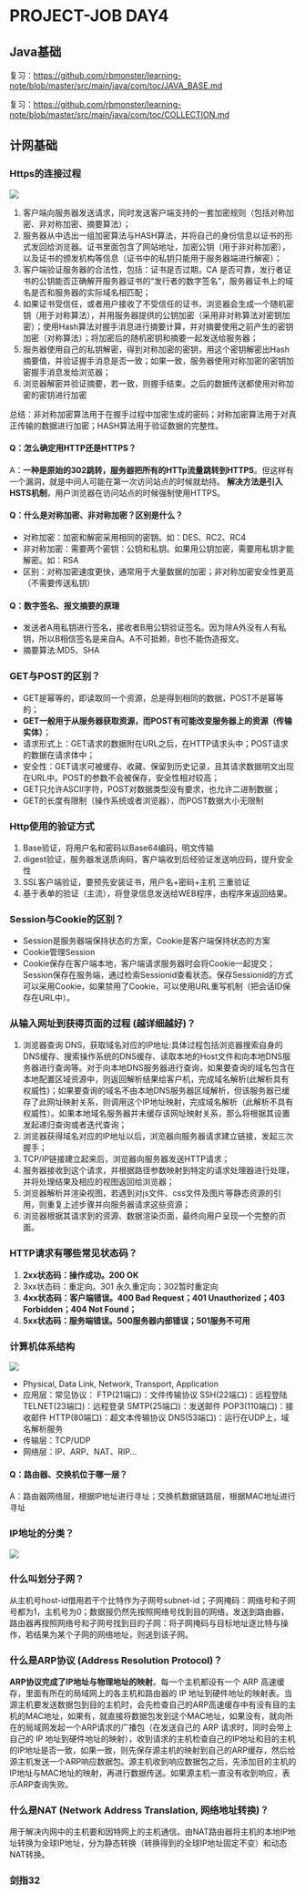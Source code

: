 # PROJECT-JOB DAY4
## Java基础
复习：https://github.com/rbmonster/learning-note/blob/master/src/main/java/com/toc/JAVA_BASE.md


复习：https://github.com/rbmonster/learning-note/blob/master/src/main/java/com/toc/COLLECTION.md
## 计网基础
### Https的连接过程

![](https://s2.loli.net/2022/03/15/HKcmCLagvfwuiNX.jpg)

1. 客户端向服务器发送请求，同时发送客户端支持的一套加密规则（包括对称加密、非对称加密、摘要算法）；
2. 服务器从中选出一组加密算法与HASH算法，并将自己的身份信息以证书的形式发回给浏览器。证书里面包含了网站地址，加密公钥（用于非对称加密），以及证书的颁发机构等信息（证书中的私钥只能用于服务器端进行解密）；
3. 客户端验证服务器的合法性，包括：证书是否过期，CA 是否可靠，发行者证书的公钥能否正确解开服务器证书的“发行者的数字签名”，服务器证书上的域名是否和服务器的实际域名相匹配；
4. 如果证书受信任，或者用户接收了不受信任的证书，浏览器会生成一个随机密钥（用于对称算法），并用服务器提供的公钥加密（采用非对称算法对密钥加密）；使用Hash算法对握手消息进行摘要计算，并对摘要使用之前产生的密钥加密（对称算法）；将加密后的随机密钥和摘要一起发送给服务器；
5. 服务器使用自己的私钥解密，得到对称加密的密钥，用这个密钥解密出Hash摘要值，并验证握手消息是否一致；如果一致，服务器使用对称加密的密钥加密握手消息发给浏览器；
6. 浏览器解密并验证摘要，若一致，则握手结束。之后的数据传送都使用对称加密的密钥进行加密


总结：非对称加密算法用于在握手过程中加密生成的密码；对称加密算法用于对真正传输的数据进行加密；HASH算法用于验证数据的完整性。
#### Q：怎么确定用HTTP还是HTTPS？
A：**一种是原始的302跳转，服务器把所有的HTTp流量跳转到HTTPS**。但这样有一个漏洞，就是中间人可能在第一次访问站点的时候就劫持。 **解决方法是引入HSTS机制**，用户浏览器在访问站点的时候强制使用HTTPS。
#### Q：什么是对称加密、非对称加密？区别是什么？
* 对称加密：加密和解密采用相同的密钥。如：DES、RC2、RC4
* 非对称加密：需要两个密钥：公钥和私钥。如果用公钥加密，需要用私钥才能解密。如：RSA
* 区别：对称加密速度更快，通常用于大量数据的加密；非对称加密安全性更高（不需要传送私钥）

#### Q：数字签名、报文摘要的原理
* 发送者A用私钥进行签名，接收者B用公钥验证签名。因为除A外没有人有私钥，所以B相信签名是来自A。A不可抵赖，B也不能伪造报文。
* 摘要算法:MD5、SHA

### GET与POST的区别？
* GET是幂等的，即读取同一个资源，总是得到相同的数据，POST不是幂等的；
* **GET一般用于从服务器获取资源，而POST有可能改变服务器上的资源（传输实体）**；
* 请求形式上：GET请求的数据附在URL之后，在HTTP请求头中；POST请求的数据在请求体中；
* 安全性：GET请求可被缓存、收藏、保留到历史记录，且其请求数据明文出现在URL中。POST的参数不会被保存，安全性相对较高；
* GET只允许ASCII字符，POST对数据类型没有要求，也允许二进制数据；
* GET的长度有限制（操作系统或者浏览器），而POST数据大小无限制

### Http使用的验证方式
1. Base验证，将用户名和密码以Base64编码，明文传输
2. digest验证，服务器发送质询码，客户端收到后经验证发送响应码，提升安全性
3. SSL客户端验证，要预先安装证书，用户名+密码+主机 三重验证
4. 基于表单的验证（主流），将登录信息发送给WEB程序，由程序来返回结果。
### Session与Cookie的区别？
* Session是服务器端保持状态的方案，Cookie是客户端保持状态的方案
* Cookie管理Session
* Cookie保存在客户端本地，客户端请求服务器时会将Cookie一起提交；Session保存在服务端，通过检索Sessionid查看状态。保存Sessionid的方式可以采用Cookie，如果禁用了Cookie，可以使用URL重写机制（把会话ID保存在URL中）。

### 从输入网址到获得页面的过程 (越详细越好)？
1. 浏览器查询 DNS，获取域名对应的IP地址:具体过程包括浏览器搜索自身的DNS缓存、搜索操作系统的DNS缓存、读取本地的Host文件和向本地DNS服务器进行查询等。对于向本地DNS服务器进行查询，如果要查询的域名包含在本地配置区域资源中，则返回解析结果给客户机，完成域名解析(此解析具有权威性)；如果要查询的域名不由本地DNS服务器区域解析，但该服务器已缓存了此网址映射关系，则调用这个IP地址映射，完成域名解析（此解析不具有权威性）。如果本地域名服务器并未缓存该网址映射关系，那么将根据其设置发起递归查询或者迭代查询；
3. 浏览器获得域名对应的IP地址以后，浏览器向服务器请求建立链接，发起三次握手；
4. TCP/IP链接建立起来后，浏览器向服务器发送HTTP请求；
5. 服务器接收到这个请求，并根据路径参数映射到特定的请求处理器进行处理，并将处理结果及相应的视图返回给浏览器；
6. 浏览器解析并渲染视图，若遇到对js文件、css文件及图片等静态资源的引用，则重复上述步骤并向服务器请求这些资源；
7. 浏览器根据其请求到的资源、数据渲染页面，最终向用户呈现一个完整的页面。
### HTTP请求有哪些常见状态码？
1. **2xx状态码：操作成功。200 OK**
2. 3xx状态码：重定向。301 永久重定向；302暂时重定向
3. **4xx状态码：客户端错误。400 Bad Request；401 Unauthorized；403 Forbidden；404 Not Found；**
4. **5xx状态码：服务端错误。500服务器内部错误；501服务不可用**
### 计算机体系结构
![](https://github.com/wolverinn/Waking-Up/raw/master/_v_images/20191129195451183_16713.png)
* Physical, Data Link, Network, Transport, Application
* 应用层：常见协议：
FTP(21端口)：文件传输协议
SSH(22端口)：远程登陆
TELNET(23端口)：远程登录
SMTP(25端口)：发送邮件
POP3(110端口)：接收邮件
HTTP(80端口)：超文本传输协议
DNS(53端口)：运行在UDP上，域名解析服务
* 传输层：TCP/UDP
* 网络层：IP、ARP、NAT、RIP...
#### Q：路由器、交换机位于哪一层？
A：路由器网络层，根据IP地址进行寻址；交换机数据链路层，根据MAC地址进行寻址
### IP地址的分类？
![](https://github.com/wolverinn/Waking-Up/raw/master/_v_images/20191201085151639_2895.png)
### 什么叫划分子网？
从主机号host-id借用若干个比特作为子网号subnet-id；子网掩码：网络号和子网号都为1，主机号为0；数据报仍然先按照网络号找到目的网络，发送到路由器，路由器再按照网络号和子网号找到目的子网：将子网掩码与目标地址逐比特与操作，若结果为某个子网的网络地址，则送到该子网。
### 什么是ARP协议 (Address Resolution Protocol)？
**ARP协议完成了IP地址与物理地址的映射**。每一个主机都设有一个 ARP 高速缓存，里面有所在的局域网上的各主机和路由器的 IP 地址到硬件地址的映射表。当源主机要发送数据包到目的主机时，会先检查自己的ARP高速缓存中有没有目的主机的MAC地址，如果有，就直接将数据包发到这个MAC地址，如果没有，就向所在的局域网发起一个ARP请求的广播包（在发送自己的 ARP 请求时，同时会带上自己的 IP 地址到硬件地址的映射），收到请求的主机检查自己的IP地址和目的主机的IP地址是否一致，如果一致，则先保存源主机的映射到自己的ARP缓存，然后给源主机发送一个ARP响应数据包。源主机收到响应数据包之后，先添加目的主机的IP地址与MAC地址的映射，再进行数据传送。如果源主机一直没有收到响应，表示ARP查询失败。
### 什么是NAT (Network Address Translation, 网络地址转换)？
用于解决内网中的主机要和因特网上的主机通信。由NAT路由器将主机的本地IP地址转换为全球IP地址，分为静态转换（转换得到的全球IP地址固定不变）和动态NAT转换。
### 剑指32